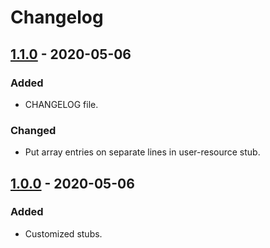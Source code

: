 # Changelog

## [1.1.0] - 2020-05-06

### Added

- CHANGELOG file.

### Changed

- Put array entries on separate lines in user-resource stub.

## [1.0.0] - 2020-05-06

### Added

- Customized stubs.

[1.1.0]: https://github.com/zepfietje/laravel-nova-stubs/releases/tag/1.1.0
[1.0.0]: https://github.com/zepfietje/laravel-nova-stubs/releases/tag/1.0.0
